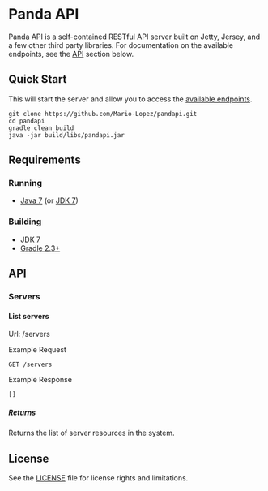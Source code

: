 Panda API
=========

Panda API is a self-contained RESTful API server built on Jetty, Jersey, and a few other third party libraries.
For documentation on the available endpoints, see the [API](#api) section below.

## Quick Start
This will start the server and allow you to access the [available endpoints](#api).  

```console
git clone https://github.com/Mario-Lopez/pandapi.git  
cd pandapi  
gradle clean build  
java -jar build/libs/pandapi.jar  
```

## Requirements
### Running
* [Java 7](http://www.oracle.com/technetwork/java/javase/downloads/jre7-downloads-1880261.html) (or [JDK 7](http://www.oracle.com/technetwork/java/javase/downloads/jdk7-downloads-1880260.html))

### Building
* [JDK 7](http://www.oracle.com/technetwork/java/javase/downloads/jdk7-downloads-1880260.html)
* [Gradle 2.3+](https://gradle.org/downloads/)

## API
### Servers
#### List servers
Url: /servers
  
Example Request  
```
GET /servers
```
Example Response  
```
[]
```
##### Returns
Returns the list of server resources in the system.

## License
See the [LICENSE](LICENSE.txt) file for license rights and limitations.
